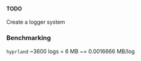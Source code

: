 #### TODO

Create a logger system

### Benchmarking

`hyprland` ~3600 logs = 6 MB ~= 0.0016666 MB/log

